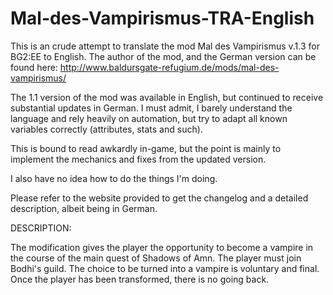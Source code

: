 # Mal-des-Vampirismus-TRA-English
This is an crude attempt to translate the mod Mal des Vampirismus v.1.3 for BG2:EE to English. 
The author of the mod, and the German version can be found here:
http://www.baldursgate-refugium.de/mods/mal-des-vampirismus/

The 1.1 version of the mod was available in English, but continued to receive substantial updates in German. I must admit, I barely understand the language and rely heavily on automation, but try to adapt all known variables correctly (attributes, stats and such).

This is bound to read awkardly in-game, but the point is mainly to implement the mechanics and fixes from the updated version.

I also have no idea how to do the things I'm doing.

Please refer to the website provided to get the changelog and a detailed description, albeit being in German.
 
DESCRIPTION:

The modification gives the player the opportunity to become a vampire in the course of the main quest of Shadows of Amn. The player must join Bodhi's guild. The choice to be turned into a vampire is voluntary and final. Once the player has been transformed, there is no going back.
